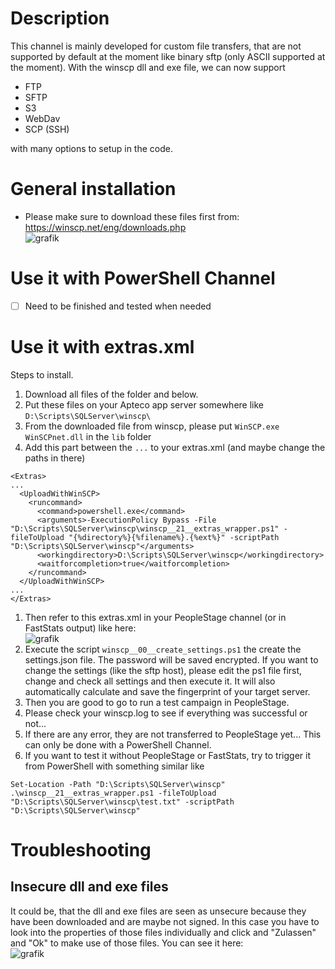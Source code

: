 
# Description 

This channel is mainly developed for custom file transfers, that are not supported by default at the moment like binary sftp (only ASCII supported at the moment).
With the winscp dll and exe file, we can now support

* FTP
* SFTP
* S3
* WebDav
* SCP (SSH)

with many options to setup in the code.

# General installation

* Please make sure to download these files first from: https://winscp.net/eng/downloads.php <br/>![grafik](https://user-images.githubusercontent.com/14135678/87830261-f8936600-c880-11ea-8162-5288f061ad1b.png)


# Use it with PowerShell Channel

- [ ] Need to be finished and tested when needed

# Use it with extras.xml

Steps to install.

1. Download all files of the folder and below.
1. Put these files on your Apteco app server somewhere like `D:\Scripts\SQLServer\winscp\`
1. From the downloaded file from winscp, please put `WinSCP.exe` `WinSCPnet.dll` in the `lib` folder
1. Add this part between the `...` to your extras.xml (and maybe change the paths in there)

```
<Extras>
...
  <UploadWithWinSCP>
    <runcommand>
      <command>powershell.exe</command>
      <arguments>-ExecutionPolicy Bypass -File "D:\Scripts\SQLServer\winscp\winscp__21__extras_wrapper.ps1" -fileToUpload "{%directory%}{%filename%}.{%ext%}" -scriptPath "D:\Scripts\SQLServer\winscp"</arguments>
      <workingdirectory>D:\Scripts\SQLServer\winscp</workingdirectory>
      <waitforcompletion>true</waitforcompletion>
    </runcommand>
  </UploadWithWinSCP>
...
</Extras>
```

1. Then refer to this extras.xml in your PeopleStage channel (or in FastStats output) like here:<br/>![grafik](https://user-images.githubusercontent.com/14135678/87829752-ee249c80-c87f-11ea-9c89-f7d248ec253d.png)
1. Execute the script `winscp__00__create_settings.ps1` the create the settings.json file. The password will be saved encrypted. If you want to change the settings (like the sftp host), please edit the ps1 file first, change and check all settings and then execute it. It will also automatically calculate and save the fingerprint of your target server.
1. Then you are good to go to run a test campaign in PeopleStage.
1. Please check your winscp.log to see if everything was successful or not...
1. If there are any error, they are not transferred to PeopleStage yet... This can only be done with a PowerShell Channel.
1. If you want to test it without PeopleStage or FastStats, try to trigger it from PowerShell with something similar like

```
Set-Location -Path "D:\Scripts\SQLServer\winscp"
.\winscp__21__extras_wrapper.ps1 -fileToUpload "D:\Scripts\SQLServer\winscp\test.txt" -scriptPath "D:\Scripts\SQLServer\winscp"
```

# Troubleshooting

## Insecure dll and exe files

It could be, that the dll and exe files are seen as unsecure because they have been downloaded and are maybe not signed. In this case you have to look into the properties of those files individually and click and "Zulassen" and "Ok" to make use of those files. You can see it here:
<br/>
![grafik](https://user-images.githubusercontent.com/14135678/87811841-8c543a80-c85f-11ea-826a-b403e9582e93.png)
